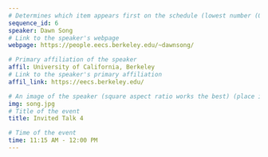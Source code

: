 ```yaml
---
# Determines which item appears first on the schedule (lowest number (0) appears first)
sequence_id: 6
speaker: Dawn Song
# Link to the speaker's webpage
webpage: https://people.eecs.berkeley.edu/~dawnsong/

# Primary affiliation of the speaker
affil: University of California, Berkeley
# Link to the speaker's primary affiliation
affil_link: https://eecs.berkeley.edu/

# An image of the speaker (square aspect ratio works the best) (place in the `assets/img/speakers` directory)
img: song.jpg
# Title of the event
title: Invited Talk 4

# Time of the event
time: 11:15 AM - 12:00 PM
---
```

